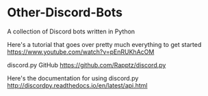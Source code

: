 # Other-Discord-Bots

A collection of Discord bots written in Python


Here's a tutorial that goes over pretty much everything to get started https://www.youtube.com/watch?v=pEnRUKhAcOM

discord.py GitHub https://github.com/Rapptz/discord.py

Here's the documentation for using discord.py http://discordpy.readthedocs.io/en/latest/api.html
